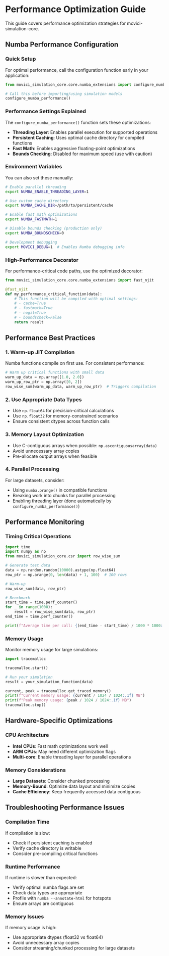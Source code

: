 # Performance Optimization Guide

This guide covers performance optimization strategies for movici-simulation-core.

## Numba Performance Configuration

### Quick Setup

For optimal performance, call the configuration function early in your application:

```python
from movici_simulation_core.core.numba_extensions import configure_numba_performance

# Call this before importing/using simulation models
configure_numba_performance()
```

### Performance Settings Explained

The `configure_numba_performance()` function sets these optimizations:

- **Threading Layer**: Enables parallel execution for supported operations
- **Persistent Caching**: Uses optimal cache directory for compiled functions
- **Fast Math**: Enables aggressive floating-point optimizations
- **Bounds Checking**: Disabled for maximum speed (use with caution)

### Environment Variables

You can also set these manually:

```bash
# Enable parallel threading
export NUMBA_ENABLE_THREADING_LAYER=1

# Use custom cache directory
export NUMBA_CACHE_DIR=/path/to/persistent/cache

# Enable fast math optimizations
export NUMBA_FASTMATH=1

# Disable bounds checking (production only)
export NUMBA_BOUNDSCHECK=0

# Development debugging
export MOVICI_DEBUG=1  # Enables Numba debugging info
```

### High-Performance Decorator

For performance-critical code paths, use the optimized decorator:

```python
from movici_simulation_core.core.numba_extensions import fast_njit

@fast_njit
def my_performance_critical_function(data):
    # This function will be compiled with optimal settings:
    # - cache=True
    # - fastmath=True
    # - nogil=True
    # - boundscheck=False
    return result
```

## Performance Best Practices

### 1. Warm-up JIT Compilation

Numba functions compile on first use. For consistent performance:

```python
# Warm up critical functions with small data
warm_up_data = np.array([1.0, 2.0])
warm_up_row_ptr = np.array([0, 2])
row_wise_sum(warm_up_data, warm_up_row_ptr)  # Triggers compilation
```

### 2. Use Appropriate Data Types

- Use `np.float64` for precision-critical calculations
- Use `np.float32` for memory-constrained scenarios
- Ensure consistent dtypes across function calls

### 3. Memory Layout Optimization

- Use C-contiguous arrays when possible: `np.ascontiguousarray(data)`
- Avoid unnecessary array copies
- Pre-allocate output arrays when feasible

### 4. Parallel Processing

For large datasets, consider:
- Using `numba.prange()` in compatible functions
- Breaking work into chunks for parallel processing
- Enabling threading layer (done automatically by `configure_numba_performance()`)

## Performance Monitoring

### Timing Critical Operations

```python
import time
import numpy as np
from movici_simulation_core.csr import row_wise_sum

# Generate test data
data = np.random.random(10000).astype(np.float64)
row_ptr = np.arange(0, len(data) + 1, 100)  # 100 rows

# Warm-up
row_wise_sum(data, row_ptr)

# Benchmark
start_time = time.perf_counter()
for _ in range(1000):
    result = row_wise_sum(data, row_ptr)
end_time = time.perf_counter()

print(f"Average time per call: {(end_time - start_time) / 1000 * 1000:.2f} ms")
```

### Memory Usage

Monitor memory usage for large simulations:

```python
import tracemalloc

tracemalloc.start()

# Run your simulation
result = your_simulation_function(data)

current, peak = tracemalloc.get_traced_memory()
print(f"Current memory usage: {current / 1024 / 1024:.1f} MB")
print(f"Peak memory usage: {peak / 1024 / 1024:.1f} MB")
tracemalloc.stop()
```

## Hardware-Specific Optimizations

### CPU Architecture

- **Intel CPUs**: Fast math optimizations work well
- **ARM CPUs**: May need different optimization flags
- **Multi-core**: Enable threading layer for parallel operations

### Memory Considerations

- **Large Datasets**: Consider chunked processing
- **Memory-Bound**: Optimize data layout and minimize copies
- **Cache Efficiency**: Keep frequently accessed data contiguous

## Troubleshooting Performance Issues

### Compilation Time

If compilation is slow:
- Check if persistent caching is enabled
- Verify cache directory is writable
- Consider pre-compiling critical functions

### Runtime Performance

If runtime is slower than expected:
- Verify optimal numba flags are set
- Check data types are appropriate
- Profile with `numba --annotate-html` for hotspots
- Ensure arrays are contiguous

### Memory Issues

If memory usage is high:
- Use appropriate dtypes (float32 vs float64)
- Avoid unnecessary array copies
- Consider streaming/chunked processing for large datasets
